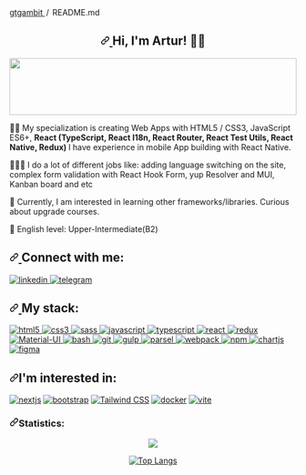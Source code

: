 <div class="Box-body p-4">
  <div class="d-flex flex-justify-between">
    <div class="text-mono text-small mb-3">
      <a href="/gtgambit/gtgambit" class="no-underline Link--primary">
        gtgambit
      </a>
      <span class="color-fg-muted d-inline-block" style="padding: 0px 2px">
        /
      </span>
      README<span class="color-fg-muted">.md</span>
    </div>
  </div>
  <article class="markdown-body entry-content container-lg f5" itemprop="text">
    <h2 align="center" dir="auto">
      <a
        id="user-content-hi-im-artur-"
        class="anchor"
        aria-hidden="true"
        href="#hi-im-artur-">
        <svg
          class="octicon octicon-link"
          viewBox="0 0 16 16"
          version="1.1"
          width="16"
          height="16"
          aria-hidden="true">
          <path d="m7.775 3.275 1.25-1.25a3.5 3.5 0 1 1 4.95 4.95l-2.5 2.5a3.5 3.5 0 0 1-4.95 0 .751.751 0 0 1 .018-1.042.751.751 0 0 1 1.042-.018 1.998 1.998 0 0 0 2.83 0l2.5-2.5a2.002 2.002 0 0 0-2.83-2.83l-1.25 1.25a.751.751 0 0 1-1.042-.018.751.751 0 0 1-.018-1.042Zm-4.69 9.64a1.998 1.998 0 0 0 2.83 0l1.25-1.25a.751.751 0 0 1 1.042.018.751.751 0 0 1 .018 1.042l-1.25 1.25a3.5 3.5 0 1 1-4.95-4.95l2.5-2.5a3.5 3.5 0 0 1 4.95 0 .751.751 0 0 1-.018 1.042.751.751 0 0 1-1.042.018 1.998 1.998 0 0 0-2.83 0l-2.5 2.5a1.998 1.998 0 0 0 0 2.83Z"></path>
        </svg>
      </a>
      Hi, I'm Artur!
      <g-emoji
        class="g-emoji"
        alias="man_technologist"
        fallback-src="https://github.githubassets.com/images/icons/emoji/unicode/1f468-1f4bb.png">
        👨‍💻
      </g-emoji>
    </h2>
    <p dir="auto">
      <a
        target="_blank"
        rel="noopener noreferrer nofollow"
        href="https://raw.githubusercontent.com/matfantinel/matfantinel/master/waves.svg">
        <img
          src="https://raw.githubusercontent.com/matfantinel/matfantinel/master/waves.svg"
          width="100%"
          height="100"
          style="max-width: 100%"
          id="exifviewer-img-1"
          exifid="-1014432983"
          oldsrc="https://raw.githubusercontent.com/matfantinel/matfantinel/master/waves.svg"
        />
      </a>
    </p>
    <p dir="auto">
      ✍🏼 My specialization is creating Web Apps with HTML5 / CSS3, JavaScript
      ES6+,
      <strong>
        React (TypeScript, React I18n, React Router, React Test Utils, React
        Native, Redux)
      </strong>
      I have experience in mobile App building with React Native.
    </p>
    <p dir="auto">
      👷🏼‍♂️ I do a lot of different jobs like: adding language switching on the site, complex form validation with React Hook Form, yup Resolver and MUI, Kanban board and etc
    </p>
    <p dir="auto">
      <g-emoji
        class="g-emoji"
        alias="brain"
        fallback-src="https://github.githubassets.com/images/icons/emoji/unicode/1f9e0.png">
        🧠
      </g-emoji>
      Currently, I am interested in learning other frameworks/libraries. Curious
      about upgrade courses.
    </p>
    <p dir="auto">
      <g-emoji
        class="g-emoji"
        alias="tongue"
        fallback-src="https://github.githubassets.com/images/icons/emoji/unicode/1f445.png">
        👅
      </g-emoji>
      English level: Upper-Intermediate(B2)
    </p>
    <h2 align="left" dir="auto">
      <a
        id="user-content-connect-with-me"
        class="anchor"
        aria-hidden="true"
        href="#connect-with-me">
        <svg
          class="octicon octicon-link"
          viewBox="0 0 16 16"
          version="1.1"
          width="16"
          height="16"
          aria-hidden="true">
          <path d="m7.775 3.275 1.25-1.25a3.5 3.5 0 1 1 4.95 4.95l-2.5 2.5a3.5 3.5 0 0 1-4.95 0 .751.751 0 0 1 .018-1.042.751.751 0 0 1 1.042-.018 1.998 1.998 0 0 0 2.83 0l2.5-2.5a2.002 2.002 0 0 0-2.83-2.83l-1.25 1.25a.751.751 0 0 1-1.042-.018.751.751 0 0 1-.018-1.042Zm-4.69 9.64a1.998 1.998 0 0 0 2.83 0l1.25-1.25a.751.751 0 0 1 1.042.018.751.751 0 0 1 .018 1.042l-1.25 1.25a3.5 3.5 0 1 1-4.95-4.95l2.5-2.5a3.5 3.5 0 0 1 4.95 0 .751.751 0 0 1-.018 1.042.751.751 0 0 1-1.042.018 1.998 1.998 0 0 0-2.83 0l-2.5 2.5a1.998 1.998 0 0 0 0 2.83Z"></path>
        </svg>
      </a>
      Connect with me:
    </h2>
    <p align="left" dir="auto">
      <a
        href="https://www.linkedin.com/in/artur-kononov-92b2a025b/"
        rel="nofollow">
        <img
          src="https://camo.githubusercontent.com/714c7b251906b02133a3da39491bdeb272f7e3fbec923dbc6d39a5987e8d33d1/68747470733a2f2f696d672e736869656c64732e696f2f62616467652f4c696e6b6564696e2d626c75653f6c6f676f3d6c696e6b6564696e267374796c653d666f722d7468652d6261646765"
          alt="linkedin"
          title="Linkedin"
          data-canonical-src="https://img.shields.io/badge/Linkedin-blue?logo=linkedin&amp;style=for-the-badge"
          style="max-width: 100%"
          id="exifviewer-img-4"
          exifid="-390960429"
          oldsrc="https://camo.githubusercontent.com/714c7b251906b02133a3da39491bdeb272f7e3fbec923dbc6d39a5987e8d33d1/68747470733a2f2f696d672e736869656c64732e696f2f62616467652f4c696e6b6564696e2d626c75653f6c6f676f3d6c696e6b6564696e267374796c653d666f722d7468652d6261646765"
        />
      </a>
      <a href="https://t.me/gtgambit" rel="nofollow">
        <img
          src="https://camo.githubusercontent.com/f9b042c3014785b4d4bc3b2f6a9a131a9c61e15acdb06f4ebf4d072c9db078db/68747470733a2f2f696d672e736869656c64732e696f2f62616467652f54656c656772616d2d3535353f6c6f676f3d74656c656772616d267374796c653d666f722d7468652d6261646765"
          alt="telegram"
          title="Telegram"
          data-canonical-src="https://img.shields.io/badge/Telegram-555?logo=telegram&amp;style=for-the-badge"
          style="max-width: 100%"
          id="exifviewer-img-7"
          exifid="1861445782"
          oldsrc="https://camo.githubusercontent.com/f9b042c3014785b4d4bc3b2f6a9a131a9c61e15acdb06f4ebf4d072c9db078db/68747470733a2f2f696d672e736869656c64732e696f2f62616467652f54656c656772616d2d3535353f6c6f676f3d74656c656772616d267374796c653d666f722d7468652d6261646765"
        />
      </a>
    </p>
    <h2 align="left" dir="auto">
      <a
        id="user-content-my-stack"
        class="anchor"
        aria-hidden="true"
        href="#my-stack">
        <svg
          class="octicon octicon-link"
          viewBox="0 0 16 16"
          version="1.1"
          width="16"
          height="16"
          aria-hidden="true">
          <path d="m7.775 3.275 1.25-1.25a3.5 3.5 0 1 1 4.95 4.95l-2.5 2.5a3.5 3.5 0 0 1-4.95 0 .751.751 0 0 1 .018-1.042.751.751 0 0 1 1.042-.018 1.998 1.998 0 0 0 2.83 0l2.5-2.5a2.002 2.002 0 0 0-2.83-2.83l-1.25 1.25a.751.751 0 0 1-1.042-.018.751.751 0 0 1-.018-1.042Zm-4.69 9.64a1.998 1.998 0 0 0 2.83 0l1.25-1.25a.751.751 0 0 1 1.042.018.751.751 0 0 1 .018 1.042l-1.25 1.25a3.5 3.5 0 1 1-4.95-4.95l2.5-2.5a3.5 3.5 0 0 1 4.95 0 .751.751 0 0 1-.018 1.042.751.751 0 0 1-1.042.018 1.998 1.998 0 0 0-2.83 0l-2.5 2.5a1.998 1.998 0 0 0 0 2.83Z"></path>
        </svg>
      </a>
      My stack:
    </h2>
    <p align="left" dir="auto">
      <a
        href="https://developer.mozilla.org/en-US/docs/Web/HTML"
        rel="nofollow">
        <img
          src="https://camo.githubusercontent.com/8280104c77ff20e7b7cd51e275376ad2bc440ae211591f104451602fec5b17bc/68747470733a2f2f696d672e736869656c64732e696f2f62616467652f48544d4c352d3535353f6c6f676f3d68746d6c35267374796c653d666f722d7468652d6261646765"
          alt="html5"
          title="HTML5"
          data-canonical-src="https://img.shields.io/badge/HTML5-555?logo=html5&amp;style=for-the-badge"
          style="max-width: 100%"
        />
      </a>
      <a href="https://developer.mozilla.org/en-US/docs/Web/CSS" rel="nofollow">
        <img
          src="https://camo.githubusercontent.com/5d85c606f28faffaf6111880f71940f4f2c05011c219f39f3d5020bd946e9715/68747470733a2f2f696d672e736869656c64732e696f2f62616467652f435353332d3535353f6c6f676f3d63737333266c6f676f436f6c6f723d313537324236267374796c653d666f722d7468652d6261646765"
          alt="css3"
          title="CSS3"
          data-canonical-src="https://img.shields.io/badge/CSS3-555?logo=css3&amp;logoColor=1572B6&amp;style=for-the-badge"
          style="max-width: 100%"
        />
      </a>
      <a href="https://sass-lang.com" rel="nofollow">
        <img
          src="https://camo.githubusercontent.com/cfbf88a0157b6a99a086a12044a9b4abc4ba1f1222c1b882e0e83218c35cf5d8/68747470733a2f2f696d672e736869656c64732e696f2f62616467652f534153532d3535353f6c6f676f3d73617373267374796c653d666f722d7468652d6261646765"
          alt="sass"
          title="SASS"
          data-canonical-src="https://img.shields.io/badge/SASS-555?logo=sass&amp;style=for-the-badge"
          style="max-width: 100%"
        />
      </a>
      <a
        href="https://developer.mozilla.org/en-US/docs/Web/JavaScript"
        rel="nofollow">
        <img
          src="https://camo.githubusercontent.com/5180c7c420fbbc4ac7ec511899f5f6b84eef10ab0f8c0003f044c51f7731fd7b/68747470733a2f2f696d672e736869656c64732e696f2f62616467652f4a6176617363726970742d3535353f6c6f676f3d6a617661736372697074267374796c653d666f722d7468652d6261646765"
          alt="javascript"
          title="javascript"
          data-canonical-src="https://img.shields.io/badge/Javascript-555?logo=javascript&amp;style=for-the-badge"
          style="max-width: 100%"
        />
      </a>
      <a href="https://www.typescriptlang.org/" rel="nofollow">
        <img
          src="https://camo.githubusercontent.com/d9e62f165f5d93533c56854257c47f92451e3fbe9ccb5e2c45b55db2d13780a1/68747470733a2f2f696d672e736869656c64732e696f2f62616467652f547970657363726970742d3535353f6c6f676f3d74797065736372697074267374796c653d666f722d7468652d6261646765"
          alt="typescript"
          title="TypeScript"
          data-canonical-src="https://img.shields.io/badge/Typescript-555?logo=typescript&amp;style=for-the-badge"
          style="max-width: 100%"
        />
      </a>
      <a href="https://reactjs.org/" rel="nofollow">
        <img
          src="https://camo.githubusercontent.com/7b2e0c7d90ca13887995364d1986836140a50fd320619164fcb8ab2234062f10/68747470733a2f2f696d672e736869656c64732e696f2f62616467652f52656163742d3535353f6c6f676f3d7265616374267374796c653d666f722d7468652d6261646765"
          alt="react"
          title="react"
          data-canonical-src="https://img.shields.io/badge/React-555?logo=react&amp;style=for-the-badge"
          style="max-width: 100%"
        />
      </a>
      <a href="https://react-redux.js.org/" rel="nofollow">
        <img
          src="https://camo.githubusercontent.com/714cc688154a2c6adadf729023259fc2fc0198294b7372a1609f58beb01ab396/68747470733a2f2f696d672e736869656c64732e696f2f62616467652f52656475782d3535353f6c6f676f3d7265647578266c6f676f436f6c6f723d373634414243267374796c653d666f722d7468652d6261646765"
          alt="redux"
          title="redux"
          data-canonical-src="https://img.shields.io/badge/Redux-555?logo=redux&amp;logoColor=764ABC&amp;style=for-the-badge"
          style="max-width: 100%"
        />
      </a>
      <a href="https://material-ui.com/" rel="nofollow">
        <img
          src="https://camo.githubusercontent.com/ec38a46416e38ba39fb2861ba67bf25b3c3e8a3d05a87f0fe11546d9025ce19c/68747470733a2f2f696d672e736869656c64732e696f2f62616467652f6d6174657269616c5f75692d3535353f6c6f676f3d6d6174657269616c64657369676e267374796c653d666f722d7468652d6261646765"
          alt="Material-UI"
          title="Material-UI"
          data-canonical-src="https://img.shields.io/badge/material_ui-555?logo=materialdesign&amp;style=for-the-badge"
          style="max-width: 100%"
        />
      </a>
      <a href="https://www.gnu.org/software/bash/" rel="nofollow">
        <img
          src="https://camo.githubusercontent.com/23cc7de1729ff4d608669d297f72a842db4b7646c959240f004ff17934fc1e40/68747470733a2f2f696d672e736869656c64732e696f2f62616467652f426173682d3535353f6c6f676f3d676e7562617368267374796c653d666f722d7468652d6261646765"
          alt="bash"
          title="Bash"
          data-canonical-src="https://img.shields.io/badge/Bash-555?logo=gnubash&amp;style=for-the-badge"
          style="max-width: 100%"
        />
      </a>
      <a href="https://git-scm.com/" rel="nofollow">
        <img
          src="https://camo.githubusercontent.com/d390b682cfae5596c7085fe5192c69ba39dffa89b374e72877564bc6a4733916/68747470733a2f2f696d672e736869656c64732e696f2f62616467652f4769742d3535353f6c6f676f3d676974267374796c653d666f722d7468652d6261646765"
          alt="git"
          title="Git"
          data-canonical-src="https://img.shields.io/badge/Git-555?logo=git&amp;style=for-the-badge"
          style="max-width: 100%"
        />
      </a>
      <a href="https://gulpjs.com" rel="nofollow">
        <img
          src="https://camo.githubusercontent.com/ab5f028c5e3961bccd81d9c8da6d4e81addc34b1ffc80d9e0cf17ab83e597171/68747470733a2f2f696d672e736869656c64732e696f2f62616467652f47756c702d3535353f6c6f676f3d67756c70267374796c653d666f722d7468652d6261646765"
          alt="gulp"
          title="gulp"
          data-canonical-src="https://img.shields.io/badge/Gulp-555?logo=gulp&amp;style=for-the-badge"
          style="max-width: 100%"
        />
      </a>
      <a href="https://parceljs.org/" rel="nofollow">
        <img
          src="https://camo.githubusercontent.com/11f9e445b1e402fee7d4d64ef994064c2dc4e1f171a3db948aafff20813d235b/68747470733a2f2f696d672e736869656c64732e696f2f62616467652f50617263656c2d3535353f6c6f676f3d70617263656c267374796c653d666f722d7468652d6261646765"
          alt="parsel"
          title="Parsel"
          data-canonical-src="https://img.shields.io/badge/Parcel-555?logo=parcel&amp;style=for-the-badge"
          style="max-width: 100%"
        />
      </a>
      <a href="https://webpack.js.org" rel="nofollow">
        <img
          src="https://camo.githubusercontent.com/11d026a051269c59d4da8808e61ed52c3a78fb5455b10f38e922e49353fcd71a/68747470733a2f2f696d672e736869656c64732e696f2f62616467652f5765627061636b2d3535353f6c6f676f3d7765627061636b267374796c653d666f722d7468652d6261646765"
          alt="webpack"
          title="Webpack"
          data-canonical-src="https://img.shields.io/badge/Webpack-555?logo=webpack&amp;style=for-the-badge"
          style="max-width: 100%"
        />
      </a>
      <a href="https://www.npmjs.com/" rel="nofollow">
        <img
          src="https://camo.githubusercontent.com/89ba0246cbeb75ae23f53b74e9e2eded19937b2f385c4210bd2758012cd72bb9/68747470733a2f2f696d672e736869656c64732e696f2f62616467652f4e706d2d3535353f6c6f676f3d6e706d267374796c653d666f722d7468652d6261646765"
          alt="npm"
          title="NPM"
          data-canonical-src="https://img.shields.io/badge/Npm-555?logo=npm&amp;style=for-the-badge"
          style="max-width: 100%"
        />
      </a>
      <a href="https://www.chartjs.org" rel="nofollow">
        <img
          src="https://camo.githubusercontent.com/f7fc28397cc1eb851f3869894a22bbb33c45807f5f302e28dd836ddb42481445/68747470733a2f2f696d672e736869656c64732e696f2f62616467652f43686172742e6a732d3535353f6c6f676f3d6368617274646f746a73267374796c653d666f722d7468652d6261646765"
          alt="chartjs"
          title="Chart.js"
          data-canonical-src="https://img.shields.io/badge/Chart.js-555?logo=chartdotjs&amp;style=for-the-badge"
          style="max-width: 100%"
        />
      </a>
      <a href="https://www.figma.com/" rel="nofollow">
        <img
          src="https://camo.githubusercontent.com/e84ad83b88fd905ac87a5c3ca38041a503dbf9d777efd0553530b67800d3a5da/68747470733a2f2f696d672e736869656c64732e696f2f62616467652f4669676d612d3535353f6c6f676f3d6669676d61267374796c653d666f722d7468652d6261646765"
          alt="figma"
          title="Figma"
          data-canonical-src="https://img.shields.io/badge/Figma-555?logo=figma&amp;style=for-the-badge"
          style="max-width: 100%"
          id="exifviewer-img-12"
          exifid="-851940369"
          oldsrc="https://camo.githubusercontent.com/e84ad83b88fd905ac87a5c3ca38041a503dbf9d777efd0553530b67800d3a5da/68747470733a2f2f696d672e736869656c64732e696f2f62616467652f4669676d612d3535353f6c6f676f3d6669676d61267374796c653d666f722d7468652d6261646765"
        />
      </a>
    </p>
   <h2 align="left" dir="auto"><a id="user-content-im-interested-in" class="anchor" aria-hidden="true" href="#im-interested-in"><svg class="octicon octicon-link" viewBox="0 0 16 16" version="1.1" width="16" height="16" aria-hidden="true"><path d="m7.775 3.275 1.25-1.25a3.5 3.5 0 1 1 4.95 4.95l-2.5 2.5a3.5 3.5 0 0 1-4.95 0 .751.751 0 0 1 .018-1.042.751.751 0 0 1 1.042-.018 1.998 1.998 0 0 0 2.83 0l2.5-2.5a2.002 2.002 0 0 0-2.83-2.83l-1.25 1.25a.751.751 0 0 1-1.042-.018.751.751 0 0 1-.018-1.042Zm-4.69 9.64a1.998 1.998 0 0 0 2.83 0l1.25-1.25a.751.751 0 0 1 1.042.018.751.751 0 0 1 .018 1.042l-1.25 1.25a3.5 3.5 0 1 1-4.95-4.95l2.5-2.5a3.5 3.5 0 0 1 4.95 0 .751.751 0 0 1-.018 1.042.751.751 0 0 1-1.042.018 1.998 1.998 0 0 0-2.83 0l-2.5 2.5a1.998 1.998 0 0 0 0 2.83Z"></path></svg></a>I'm interested in:</h2>
<p align="left" dir="auto">
  <a href="https://nextjs.org/" rel="nofollow"><img src="https://camo.githubusercontent.com/5deece72e859121b1fbd7ac6d00bdb6f1da55cb209120f5143a61e9c0bc5e00a/68747470733a2f2f696d672e736869656c64732e696f2f62616467652f4e6578742e6a732d3535353f6c6f676f3d6e657874646f746a73267374796c653d666f722d7468652d6261646765" alt="nextjs" title="Next.js" data-canonical-src="https://img.shields.io/badge/Next.js-555?logo=nextdotjs&amp;style=for-the-badge" style="max-width: 100%;" id="exifviewer-img-38" exifid="-1349493190" oldsrc="https://camo.githubusercontent.com/5deece72e859121b1fbd7ac6d00bdb6f1da55cb209120f5143a61e9c0bc5e00a/68747470733a2f2f696d672e736869656c64732e696f2f62616467652f4e6578742e6a732d3535353f6c6f676f3d6e657874646f746a73267374796c653d666f722d7468652d6261646765"></a> 
  <a href="https://getbootstrap.com" rel="nofollow"><img src="https://camo.githubusercontent.com/d8e68322223e1bb8705f332a2e2cb3a2579120df29a51ed75504bec0ae5dc9ad/68747470733a2f2f696d672e736869656c64732e696f2f62616467652f426f6f7473747261702d3535353f6c6f676f3d626f6f747374726170267374796c653d666f722d7468652d6261646765" alt="bootstrap" title="Bootstrap" data-canonical-src="https://img.shields.io/badge/Bootstrap-555?logo=bootstrap&amp;style=for-the-badge" style="max-width: 100%;" id="exifviewer-img-33" exifid="-2000288995" oldsrc="https://camo.githubusercontent.com/d8e68322223e1bb8705f332a2e2cb3a2579120df29a51ed75504bec0ae5dc9ad/68747470733a2f2f696d672e736869656c64732e696f2f62616467652f426f6f7473747261702d3535353f6c6f676f3d626f6f747374726170267374796c653d666f722d7468652d6261646765"></a> 
  <a href="https://tailwindcss.com/" rel="nofollow"><img src="https://camo.githubusercontent.com/ad98f37f97c915aeb4cbf2714c7804b490705396211bfb22e10d0c3148ca7e8e/68747470733a2f2f696d672e736869656c64732e696f2f62616467652f5461696c77696e646373732d3535353f6c6f676f3d7461696c77696e64637373267374796c653d666f722d7468652d6261646765" alt="Tailwind CSS" title="Tailwind CSS" data-canonical-src="https://img.shields.io/badge/Tailwindcss-555?logo=tailwindcss&amp;style=for-the-badge" style="max-width: 100%;" id="exifviewer-img-10" exifid="815223618" oldsrc="https://camo.githubusercontent.com/ad98f37f97c915aeb4cbf2714c7804b490705396211bfb22e10d0c3148ca7e8e/68747470733a2f2f696d672e736869656c64732e696f2f62616467652f5461696c77696e646373732d3535353f6c6f676f3d7461696c77696e64637373267374796c653d666f722d7468652d6261646765"></a>
  <a href="https://www.docker.com/" rel="nofollow"><img src="https://camo.githubusercontent.com/b9628a73a4222091291532267f5d8fb2523f21e89ef736522b5d6543501d806a/68747470733a2f2f696d672e736869656c64732e696f2f62616467652f446f636b65722d3535353f6c6f676f3d646f636b6572267374796c653d666f722d7468652d6261646765" alt="docker" title="Docker" data-canonical-src="https://img.shields.io/badge/Docker-555?logo=docker&amp;style=for-the-badge" style="max-width: 100%;" id="exifviewer-img-36" exifid="-1277002260" oldsrc="https://camo.githubusercontent.com/b9628a73a4222091291532267f5d8fb2523f21e89ef736522b5d6543501d806a/68747470733a2f2f696d672e736869656c64732e696f2f62616467652f446f636b65722d3535353f6c6f676f3d646f636b6572267374796c653d666f722d7468652d6261646765"></a> 
  <a href="https://vitejs.dev/" rel="nofollow"><img src="https://camo.githubusercontent.com/eefb930bc6292ed382af395c7ae59cdffc7261caf56928b7a4e2c97e9173a3f0/68747470733a2f2f696d672e736869656c64732e696f2f62616467652f766974652d3535353f6c6f676f3d76697465267374796c653d666f722d7468652d6261646765" alt="vite" title="Vite" data-canonical-src="https://img.shields.io/badge/vite-555?logo=vite&amp;style=for-the-badge" style="max-width: 100%;" id="exifviewer-img-41" exifid="-292226855" oldsrc="https://camo.githubusercontent.com/eefb930bc6292ed382af395c7ae59cdffc7261caf56928b7a4e2c97e9173a3f0/68747470733a2f2f696d672e736869656c64732e696f2f62616467652f766974652d3535353f6c6f676f3d76697465267374796c653d666f722d7468652d6261646765"></a>
</p>
<h3 align="left" dir="auto"><a id="user-content-statistics" class="anchor" aria-hidden="true" href="#statistics"><svg class="octicon octicon-link" viewBox="0 0 16 16" version="1.1" width="16" height="16" aria-hidden="true"><path d="m7.775 3.275 1.25-1.25a3.5 3.5 0 1 1 4.95 4.95l-2.5 2.5a3.5 3.5 0 0 1-4.95 0 .751.751 0 0 1 .018-1.042.751.751 0 0 1 1.042-.018 1.998 1.998 0 0 0 2.83 0l2.5-2.5a2.002 2.002 0 0 0-2.83-2.83l-1.25 1.25a.751.751 0 0 1-1.042-.018.751.751 0 0 1-.018-1.042Zm-4.69 9.64a1.998 1.998 0 0 0 2.83 0l1.25-1.25a.751.751 0 0 1 1.042.018.751.751 0 0 1 .018 1.042l-1.25 1.25a3.5 3.5 0 1 1-4.95-4.95l2.5-2.5a3.5 3.5 0 0 1 4.95 0 .751.751 0 0 1-.018 1.042.751.751 0 0 1-1.042.018 1.998 1.998 0 0 0-2.83 0l-2.5 2.5a1.998 1.998 0 0 0 0 2.83Z"></path></svg></a>Statistics:</h3>
<p align="center" dir="auto">
  <source
    srcset="https://github-readme-stats.vercel.app/api?username=gtgambit&show_icons=true&theme=dark"
    media="(prefers-color-scheme: dark)"
  />
  <source
    srcset="https://github-readme-stats.vercel.app/api?username=gtgambit&show_icons=true"
    media="(prefers-color-scheme: dark), (prefers-color-scheme: no-preference)"
  />
  <img src="https://github-readme-stats.vercel.app/api?username=gtgambit&show_icons=true" />
</p>
<p align="center" dir="auto"> 
<a href="https://github.com/gtgambit"><img src="https://camo.githubusercontent.com/d7490794a2d042e6eb6a434616022fe17f075368c31740e69bf1b3cb0acb273f/68747470733a2f2f6769746875622d726561646d652d73746174732e76657263656c2e6170702f6170692f746f702d6c616e67732f3f757365726e616d653d616e7572616768617a7261266c61796f75743d636f6d70616374" alt="Top Langs" data-canonical-src="https://github-readme-stats.vercel.app/api/top-langs/?username=gtgambit&amp;layout=compact" style="max-width: 100%;"></a>
</p>
</article>
  </div>
